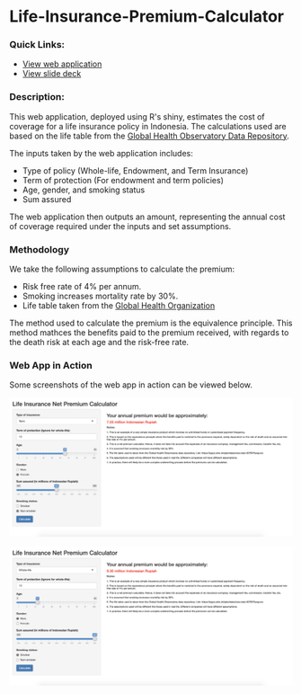 # Life-Insurance-Premium-Calculator

### Quick Links:  
- [View web application](https://gian-atmaja.shinyapps.io/LI_Premium/)
- [View slide deck](https://rpubs.com/Ga25/620229)

### Description:  
This web application, deployed using R's shiny, estimates the cost of coverage for a life insurance policy in Indonesia.
The calculations used are based on the life table from the [Global Health Observatory Data Repository](https://apps.who.int/gho/data/view.main.60750?lang=en).

The inputs taken by the web application includes:
- Type of policy (Whole-life, Endowment, and Term Insurance)
- Term of protection (For endowment and term policies)
- Age, gender, and smoking status
- Sum assured

The web application then outputs an amount, representing the annual cost of coverage required under the inputs and set assumptions.

### Methodology
We take the following assumptions to calculate the premium:
- Risk free rate of 4% per annum.
- Smoking increases mortality rate by 30%.
- Life table taken from the [Global Health Organization](link:%20https://apps.who.int/gho/data/view.main.60750?lang=en)

The method used to calculate the premium is the equivalence principle. This method mathces the benefits paid to the premium received, with regards to the death risk at each age and the risk-free rate.

### Web App in Action
Some screenshots of the web app in action can be viewed below.

![Image1](https://github.com/Gianatmaja/Life-Insurance-Premium-Calculator/blob/master/Images/Screenshot%202022-11-15%20at%2010.13.31%20AM.png)

![Image2](https://github.com/Gianatmaja/Life-Insurance-Premium-Calculator/blob/master/Images/Screenshot%202022-11-15%20at%2010.13.50%20AM.png)

